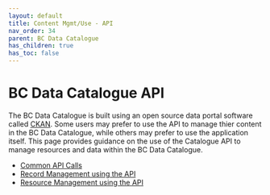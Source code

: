 ```yaml
---
layout: default
title: Content Mgmt/Use - API
nav_order: 34
parent: BC Data Catalogue
has_children: true
has_toc: false
---
```


# **BC Data Catalogue API**

The BC Data Catalogue is built using an open source data portal software called [CKAN](https://github.com/ckan/ckan/blob/master/README.rst). Some users may prefer to use the API to manage thier content in the BC Data Catalogue, while others may prefer to use the application itself. This page provides guidance on the use of the Catalogue API to manage resources and data within the BC Data Catalogue.


* [Common API Calls](./dps_bcdc_api_w_common_calls.md)
* [Record Management using the API](./dps_bcdc_api_w_record_mgmt.md)
* [Resource Management using the API](./dps_bcdc_api_w_resource_mgmt.md)
